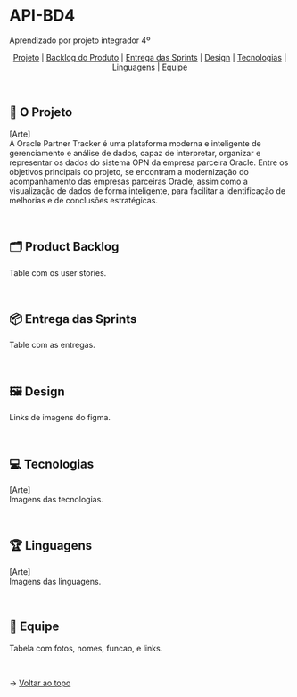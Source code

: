 # API-BD4
Aprendizado por projeto integrador 4º

<span id="topo">

<p align="center">
    <a href="#projeto">Projeto</a>  |
    <a href="#backlog">Backlog do Produto</a>  |
    <a href="#entregas">Entrega das Sprints</a>  |
    <a href="#design">Design</a>   |
    <a href="#tecnologias">Tecnologias</a>  |
    <a href="#linguagens">Linguagens</a>  |
    <a href="#equipe">Equipe</a>
</p>

<br>

<span id="projeto">

## :memo: O Projeto
[Arte] <br>
A Oracle Partner Tracker é uma plataforma moderna e inteligente de gerenciamento e análise de dados, capaz de interpretar, organizar e representar os dados do sistema OPN da empresa parceira Oracle. Entre os objetivos principais do projeto, se encontram a modernização do acompanhamento das empresas parceiras Oracle, assim como a visualização de dados de forma inteligente, para facilitar a identificação de melhorias e de conclusões estratégicas.

<br>

<span id="backlog">

## :card_index_dividers: Product Backlog

Table com os user stories.

<br>

<span id="entregas">

## :package: Entrega das Sprints

Table com as entregas.

<br>

<span id="design">

## :framed_picture: Design

Links de imagens do figma.

<br>

<span id="tecnologias">

## :computer: Tecnologias
[Arte] <br>
Imagens das tecnologias.

<br>

<span id="linguagens">

## :trophy: Linguagens
[Arte] <br>
Imagens das linguagens.

<br>

<span id="equipe">

## :wave: Equipe

Tabela com fotos, nomes, funcao, e links.

<br>

→ [Voltar ao topo](#topo)